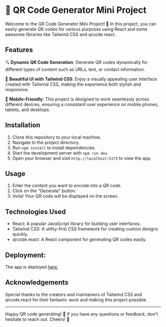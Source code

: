 # 🎉 QR Code Generator Mini Project

Welcome to the QR Code Generator Mini Project! 🚀 In this project, you can easily generate QR codes for various purposes using React and some awesome libraries like Tailwind CSS and qrcode.react.

## Features

🔍 **Dynamic QR Code Generation**: Generate QR codes dynamically for different types of content such as URLs, text, or contact information.

🎨 **Beautiful UI with Tailwind CSS**: Enjoy a visually appealing user interface created with Tailwind CSS, making the experience both stylish and responsive.

📱 **Mobile-Friendly**: This project is designed to work seamlessly across different devices, ensuring a consistent user experience on mobile phones, tablets, and desktops.

## Installation

1. Clone this repository to your local machine.
2. Navigate to the project directory.
3. Run `npm install` to install dependencies.
4. Start the development server with `npm run dev`.
5. Open your browser and visit `http://localhost:5173` to view the app.

## Usage

1. Enter the content you want to encode into a QR code.
2. Click on the "Generate" button.
3. Voila! Your QR code will be displayed on the screen.

## Technologies Used

- React: A popular JavaScript library for building user interfaces.
- Tailwind CSS: A utility-first CSS framework for creating custom designs quickly.
- qrcode.react: A React component for generating QR codes easily.

## Deployment:

The app is deployed [here.](https://qr-code-rosy-two.vercel.app/)

## Acknowledgements

Special thanks to the creators and maintainers of Tailwind CSS and qrcode.react for their fantastic work and making this project possible.

---

Happy QR code generating! 🎉 If you have any questions or feedback, don't hesitate to reach out. Cheers! 🚀

